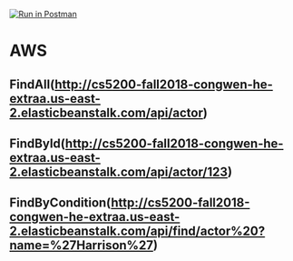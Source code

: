 [![Run in Postman](https://run.pstmn.io/button.svg)](https://app.getpostman.com/run-collection/fdaf0543346bd9d7b766)

# AWS  
## FindAll(http://cs5200-fall2018-congwen-he-extraa.us-east-2.elasticbeanstalk.com/api/actor)
## FindById(http://cs5200-fall2018-congwen-he-extraa.us-east-2.elasticbeanstalk.com/api/actor/123)
## FindByCondition(http://cs5200-fall2018-congwen-he-extraa.us-east-2.elasticbeanstalk.com/api/find/actor%20?name=%27Harrison%27)

